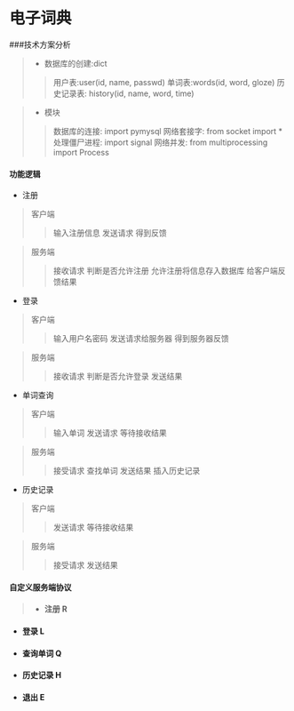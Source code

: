 电子词典
===

###技术方案分析

> * 数据库的创建:dict
>>用户表:user(id, name, passwd)
>>单词表:words(id, word, gloze)
>>历史记录表: history(id, name, word, time)

> * 模块
>>数据库的连接: import pymysql
>>网络套接字: from socket import *
>>处理僵尸进程: import signal
>>网络并发: from multiprocessing import Process


#### 功能逻辑
 * 注册 
 
 >客户端
 >>输入注册信息
 >>发送请求
 >>得到反馈
 
 >服务端
 >>接收请求
 >>判断是否允许注册
 >>允许注册将信息存入数据库
 >>给客户端反馈结果

 * 登录
 
 >客户端
 >>输入用户名密码
 >>发送请求给服务器
 >>得到服务器反馈
 
 >服务端
 >>接收请求
 >>判断是否允许登录
 >>发送结果
 
 * 单词查询
 
 >客户端
 >>输入单词
 >>发送请求
 >>等待接收结果
 
 >服务端
 >>接受请求
 >>查找单词
 >>发送结果
 >>插入历史记录
 
 * 历史记录
 
 >客户端
 >>发送请求
 >>等待接收结果
 
 >服务端
 >>接受请求
 >>发送结果
 
#### 自定义服务端协议
> * #### 注册 R
 * #### 登录 L
 * #### 查询单词 Q
 * #### 历史记录 H
 * #### 退出 E
